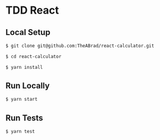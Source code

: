 # TDD React

## Local Setup
```sh
$ git clone git@github.com:TheABrad/react-calculator.git
```

```sh
$ cd react-calculator
```

```sh
$ yarn install
```

## Run Locally
```sh
$ yarn start
```

## Run Tests
```sh
$ yarn test
```
